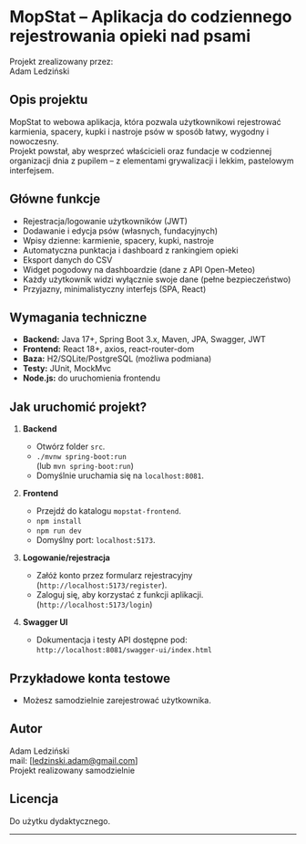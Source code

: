 # MopStat – Aplikacja do codziennego rejestrowania opieki nad psami

Projekt zrealizowany przez:  
Adam Ledziński

## Opis projektu

MopStat to webowa aplikacja, która pozwala użytkownikowi rejestrować karmienia, spacery, kupki i nastroje psów w sposób łatwy, wygodny i nowoczesny.  
Projekt powstał, aby wesprzeć właścicieli oraz fundacje w codziennej organizacji dnia z pupilem – z elementami grywalizacji i lekkim, pastelowym interfejsem.

## Główne funkcje

- Rejestracja/logowanie użytkowników (JWT)
- Dodawanie i edycja psów (własnych, fundacyjnych)
- Wpisy dzienne: karmienie, spacery, kupki, nastroje
- Automatyczna punktacja i dashboard z rankingiem opieki
- Eksport danych do CSV
- Widget pogodowy na dashboardzie (dane z API Open-Meteo)
- Każdy użytkownik widzi wyłącznie swoje dane (pełne bezpieczeństwo)
- Przyjazny, minimalistyczny interfejs (SPA, React)

## Wymagania techniczne

- **Backend:** Java 17+, Spring Boot 3.x, Maven, JPA, Swagger, JWT
- **Frontend:** React 18+, axios, react-router-dom
- **Baza:** H2/SQLite/PostgreSQL (możliwa podmiana)
- **Testy:** JUnit, MockMvc
- **Node.js:** do uruchomienia frontendu

## Jak uruchomić projekt?

1. **Backend**
   - Otwórz folder `src`.
   - `./mvnw spring-boot:run`  
     (lub `mvn spring-boot:run`)
   - Domyślnie uruchamia się na `localhost:8081`.

2. **Frontend**
   - Przejdź do katalogu `mopstat-frontend`.
   - `npm install`
   - `npm run dev`
   - Domyślny port: `localhost:5173`.

3. **Logowanie/rejestracja**
   - Załóż konto przez formularz rejestracyjny (`http://localhost:5173/register`).
   - Zaloguj się, aby korzystać z funkcji aplikacji. (`http://localhost:5173/login`)

4. **Swagger UI**
   - Dokumentacja i testy API dostępne pod:  
     `http://localhost:8081/swagger-ui/index.html`

## Przykładowe konta testowe

- Możesz samodzielnie zarejestrować użytkownika.

## Autor

Adam Ledziński  
mail: [ledzinski.adam@gmail.com]  
Projekt realizowany samodzielnie

## Licencja

Do użytku dydaktycznego.

---

